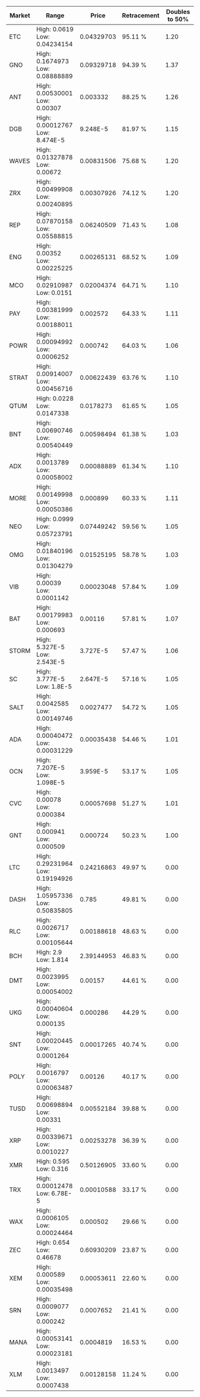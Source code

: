 | Market | Range | Price| Retracement | Doubles to 50% |
| --- | --- | --- | --- | --- |
| ETC | High: 0.0619<br />Low: 0.04234154 | 0.04329703 | 95.11 % | 1.20 |
| GNO | High: 0.1674973<br />Low: 0.08888889 | 0.09329718 | 94.39 % | 1.37 |
| ANT | High: 0.00530001<br />Low: 0.00307 | 0.003332 | 88.25 % | 1.26 |
| DGB | High: 0.00012767<br />Low: 8.474E-5 | 9.248E-5 | 81.97 % | 1.15 |
| WAVES | High: 0.01327878<br />Low: 0.00672 | 0.00831506 | 75.68 % | 1.20 |
| ZRX | High: 0.00499908<br />Low: 0.00240895 | 0.00307926 | 74.12 % | 1.20 |
| REP | High: 0.07870158<br />Low: 0.05588815 | 0.06240509 | 71.43 % | 1.08 |
| ENG | High: 0.00352<br />Low: 0.00225225 | 0.00265131 | 68.52 % | 1.09 |
| MCO | High: 0.02910987<br />Low: 0.0151 | 0.02004374 | 64.71 % | 1.10 |
| PAY | High: 0.00381999<br />Low: 0.00188011 | 0.002572 | 64.33 % | 1.11 |
| POWR | High: 0.00094992<br />Low: 0.0006252 | 0.000742 | 64.03 % | 1.06 |
| STRAT | High: 0.00914007<br />Low: 0.00456716 | 0.00622439 | 63.76 % | 1.10 |
| QTUM | High: 0.0228<br />Low: 0.0147338 | 0.0178273 | 61.65 % | 1.05 |
| BNT | High: 0.00690746<br />Low: 0.00540449 | 0.00598494 | 61.38 % | 1.03 |
| ADX | High: 0.0013789<br />Low: 0.00058002 | 0.00088889 | 61.34 % | 1.10 |
| MORE | High: 0.00149998<br />Low: 0.00050386 | 0.000899 | 60.33 % | 1.11 |
| NEO | High: 0.0999<br />Low: 0.05723791 | 0.07449242 | 59.56 % | 1.05 |
| OMG | High: 0.01840196<br />Low: 0.01304279 | 0.01525195 | 58.78 % | 1.03 |
| VIB | High: 0.00039<br />Low: 0.0001142 | 0.00023048 | 57.84 % | 1.09 |
| BAT | High: 0.00179983<br />Low: 0.000693 | 0.00116 | 57.81 % | 1.07 |
| STORM | High: 5.327E-5<br />Low: 2.543E-5 | 3.727E-5 | 57.47 % | 1.06 |
| SC | High: 3.777E-5<br />Low: 1.8E-5 | 2.647E-5 | 57.16 % | 1.05 |
| SALT | High: 0.0042585<br />Low: 0.00149746 | 0.0027477 | 54.72 % | 1.05 |
| ADA | High: 0.00040472<br />Low: 0.00031229 | 0.00035438 | 54.46 % | 1.01 |
| OCN | High: 7.207E-5<br />Low: 1.098E-5 | 3.959E-5 | 53.17 % | 1.05 |
| CVC | High: 0.00078<br />Low: 0.000384 | 0.00057698 | 51.27 % | 1.01 |
| GNT | High: 0.000941<br />Low: 0.000509 | 0.000724 | 50.23 % | 1.00 |
| LTC | High: 0.29231964<br />Low: 0.19194926 | 0.24216863 | 49.97 % | 0.00 |
| DASH | High: 1.05957336<br />Low: 0.50835805 | 0.785 | 49.81 % | 0.00 |
| RLC | High: 0.0026717<br />Low: 0.00105644 | 0.00188618 | 48.63 % | 0.00 |
| BCH | High: 2.9<br />Low: 1.814 | 2.39144953 | 46.83 % | 0.00 |
| DMT | High: 0.0023995<br />Low: 0.00054002 | 0.00157 | 44.61 % | 0.00 |
| UKG | High: 0.00040604<br />Low: 0.000135 | 0.000286 | 44.29 % | 0.00 |
| SNT | High: 0.00020445<br />Low: 0.0001264 | 0.00017265 | 40.74 % | 0.00 |
| POLY | High: 0.0016797<br />Low: 0.00063487 | 0.00126 | 40.17 % | 0.00 |
| TUSD | High: 0.00698894<br />Low: 0.00331 | 0.00552184 | 39.88 % | 0.00 |
| XRP | High: 0.00339671<br />Low: 0.0010227 | 0.00253278 | 36.39 % | 0.00 |
| XMR | High: 0.595<br />Low: 0.316 | 0.50126905 | 33.60 % | 0.00 |
| TRX | High: 0.00012478<br />Low: 6.78E-5 | 0.00010588 | 33.17 % | 0.00 |
| WAX | High: 0.0006105<br />Low: 0.00024464 | 0.000502 | 29.66 % | 0.00 |
| ZEC | High: 0.654<br />Low: 0.46678 | 0.60930209 | 23.87 % | 0.00 |
| XEM | High: 0.000589<br />Low: 0.00035498 | 0.00053611 | 22.60 % | 0.00 |
| SRN | High: 0.0009077<br />Low: 0.000242 | 0.0007652 | 21.41 % | 0.00 |
| MANA | High: 0.00053141<br />Low: 0.00023181 | 0.0004819 | 16.53 % | 0.00 |
| XLM | High: 0.0013497<br />Low: 0.0007438 | 0.00128158 | 11.24 % | 0.00 |
